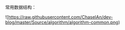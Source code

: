 常用数据结构：

![https://raw.githubusercontent.com/ChaselAn/dev-blog/master/Source/algorithm/algorithm-common.png)

## 